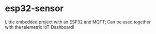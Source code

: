 # esp32-sensor
Little embedded project with an ESP32 and MQTT; Can be used together with the telemetrix IoT-Dashboard!
